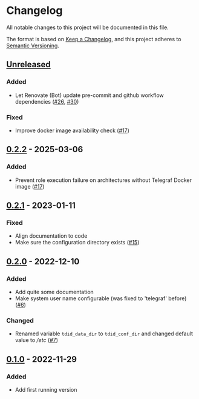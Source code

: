 <!--
SPDX-FileCopyrightText: 2022 Alexander Dahl <alex@netz39.de>
SPDX-License-Identifier: CC-BY-4.0
-->

# Changelog

All notable changes to this project will be documented in this file.

The format is based on [Keep a Changelog](https://keepachangelog.com/en/1.0.0/),
and this project adheres to [Semantic Versioning](https://semver.org/spec/v2.0.0.html).

## [Unreleased]

### Added

- Let Renovate (Bot) update pre-commit and github workflow dependencies
  ([#26](https://github.com/LeSpocky/ansible-role-telegraf-docker-in-docker/pull/26),
  [#30](https://github.com/LeSpocky/ansible-role-telegraf-docker-in-docker/pull/30))

### Fixed

- Improve docker image availability check
  ([#17](https://github.com/LeSpocky/ansible-role-telegraf-docker-in-docker/issues/17))

## [0.2.2] - 2025-03-06

### Added

- Prevent role execution failure on architectures without Telegraf Docker image
  ([#17](https://github.com/LeSpocky/ansible-role-telegraf-docker-in-docker/issues/17))

## [0.2.1] - 2023-01-11

### Fixed

- Align documentation to code
- Make sure the configuration directory exists
  ([#15](https://github.com/LeSpocky/ansible-role-telegraf-docker-in-docker/issues/15))

## [0.2.0] - 2022-12-10

### Added

- Add quite some documentation
- Make system user name configurable (was fixed to 'telegraf' before)
  ([#6](https://github.com/LeSpocky/ansible-role-telegraf-docker-in-docker/issues/6))

### Changed

- Renamed variable `tdid_data_dir` to `tdid_conf_dir` and changed
  default value to */etc*
  ([#7](https://github.com/LeSpocky/ansible-role-telegraf-docker-in-docker/issues/7))

## [0.1.0] - 2022-11-29

### Added

- Add first running version

[unreleased]: https://github.com/LeSpocky/ansible-role-telegraf-docker-in-docker/compare/v0.2.2...HEAD
[0.2.2]: https://github.com/LeSpocky/ansible-role-telegraf-docker-in-docker/compare/v0.2.1...v0.2.2
[0.2.1]: https://github.com/LeSpocky/ansible-role-telegraf-docker-in-docker/compare/v0.2.0...v0.2.1
[0.2.0]: https://github.com/LeSpocky/ansible-role-telegraf-docker-in-docker/compare/v0.1.0...v0.2.0
[0.1.0]: https://github.com/LeSpocky/ansible-role-telegraf-docker-in-docker/releases/tag/v0.1.0
